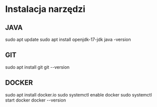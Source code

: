 # Instalacja narzędzi

## JAVA
sudo apt update
sudo apt install openjdk-17-jdk
java -version

## GIT
sudo apt install git
git --version

## DOCKER
sudo apt install docker.io
sudo systemctl enable docker
sudo systemctl start docker
docker --version
